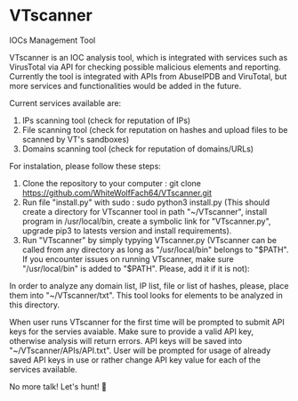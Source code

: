 # VTscanner
IOCs Management Tool

VTscanner is an IOC analysis tool, which is integrated with services such as VirusTotal via API for checking possible malicious elements and reporting. Currently the tool is integrated with APIs from AbuseIPDB and ViruTotal, but more services and functionalities would be added in the future.

Current services available are:
1. IPs scanning tool (check for reputation of IPs)
2. File scanning tool (check for reputation on hashes and upload files to be scanned by VT's sandboxes)
3. Domains scanning tool (check for reputation of domains/URLs)

For instalation, please follow these steps:
1. Clone the repository to your computer :      git clone https://github.com/WhiteWolfFach64/VTscanner.git
2. Run file "install.py" with sudo :            sudo python3 install.py
(This should create a directory for VTscanner tool in path "~/VTscanner", install program in /usr/local/bin, create a symbolic link for "VTscanner.py", upgrade pip3 to latests version and install requirements).
3. Run "VTscanner" by simply typying VTscanner.py (VTscanner can be called from any directory as long as "/usr/local/bin" belongs to "$PATH". If you encounter issues on running VTscanner, make sure "/usr/local/bin" is added to "$PATH". Please, add it if it is not):

In order to analyze any domain list, IP list, file or list of hashes, please, place them into "~/VTscanner/txt". This tool looks for elements to be analyzed in this directory.

When user runs VTscanner for the first time will be prompted to submit API keys for the servies avaiable. Make sure to provide a valid API key, otherwise analysis will return errors. API keys will be saved into "~/VTscanner/APIs/API.txt". User will be prompted for usage of already saved API keys in use or rather change API key value for each of the services available.

No more talk! Let's hunt! 
                          🐺
